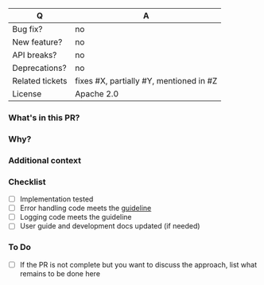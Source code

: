 | Q               | A
| --------------- | ---
| Bug fix?        | no|yes
| New feature?    | no|yes
| API breaks?     | no|yes
| Deprecations?   | no|yes
| Related tickets | fixes #X, partially #Y, mentioned in #Z
| License         | Apache 2.0


### What's in this PR?
<!-- Explain the contents of the PR. Give an overview about the implementation, which decisions were made and why. -->


### Why?
<!-- Which problem does the PR fix? (Please remove this section if you linked an issue above) -->


### Additional context
<!-- Additional information we should know about (eg. edge cases, steps you followed to test the implementation) (Please remove this section if you don't need it) -->


### Checklist
<!-- Place an '[x]' (no spaces) in all applicable fields. Please remove unrelated fields. -->

- [ ] Implementation tested
- [ ] Error handling code meets the [guideline](https://github.com/banzaicloud/pipeline/blob/master/docs/error-handling-guide.md)
- [ ] Logging code meets the guideline
- [ ] User guide and development docs updated (if needed)

### To Do
<!-- (Please remove this section if you don't need it.) -->
- [ ] If the PR is not complete but you want to discuss the approach, list what remains to be done here
